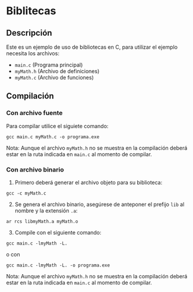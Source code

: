 # Biblitecas

## Descripción

Este es un ejemplo de uso de bibliotecas en C, para utilizar el ejemplo necesita los archivos:

- `main.c` (Programa principal)
- `myMath.h` (Archivo de definiciones)
- `myMath.c` (Archivo de funciones)

## Compilación

### Con archivo fuente

Para compilar utilice el siguiete comando:

`gcc main.c myMath.c -o programa.exe`

Nota: Aunque el archivo `myMath.h` no se muestra en la compilación deberá estar en la ruta indicada en `main.c` al momento de compilar.

### Con archivo binario

1. Primero deberá generar el archivo objeto para su biblioteca:

`gcc -c myMath.c`

2. Se genera el archivo binario, asegúrese de anteponer el prefijo `lib` al nombre y la extensión `.a`:

`ar rcs libmyMath.a myMath.o`

3. Compile con el siguiente comando:

`gcc main.c -lmyMath -L.`

o con

`gcc main.c -lmyMath -L. -o programa.exe`

Nota: Aunque el archivo `myMath.h` no se muestra en la compilación deberá estar en la ruta indicada en `main.c` al momento de compilar.